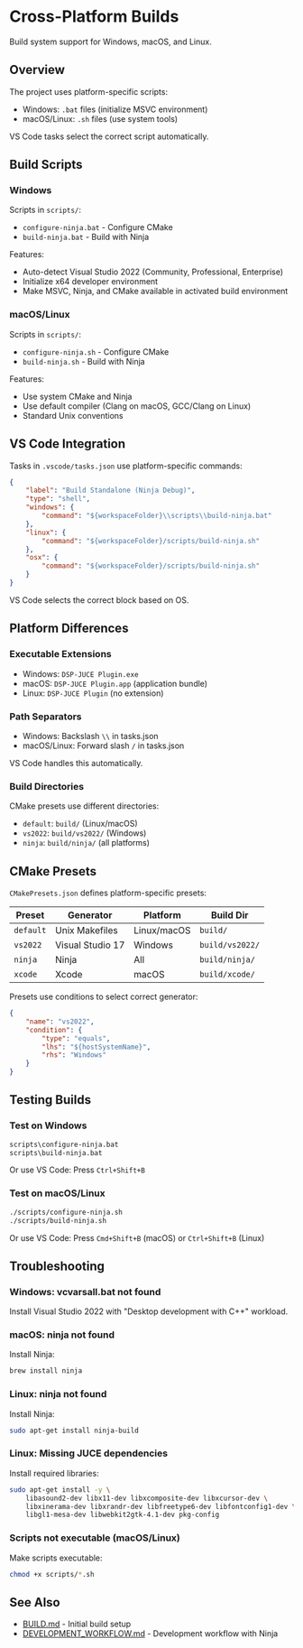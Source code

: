# Cross-Platform Builds

Build system support for Windows, macOS, and Linux.

## Overview

The project uses platform-specific scripts:

- Windows: `.bat` files (initialize MSVC environment)
- macOS/Linux: `.sh` files (use system tools)

VS Code tasks select the correct script automatically.

## Build Scripts

### Windows

Scripts in `scripts/`:

- `configure-ninja.bat` - Configure CMake
- `build-ninja.bat` - Build with Ninja

Features:

- Auto-detect Visual Studio 2022 (Community, Professional, Enterprise)
- Initialize x64 developer environment
- Make MSVC, Ninja, and CMake available in activated build environment

### macOS/Linux

Scripts in `scripts/`:

- `configure-ninja.sh` - Configure CMake
- `build-ninja.sh` - Build with Ninja

Features:

- Use system CMake and Ninja
- Use default compiler (Clang on macOS, GCC/Clang on Linux)
- Standard Unix conventions

## VS Code Integration

Tasks in `.vscode/tasks.json` use platform-specific commands:

```json
{
    "label": "Build Standalone (Ninja Debug)",
    "type": "shell",
    "windows": {
        "command": "${workspaceFolder}\\scripts\\build-ninja.bat"
    },
    "linux": {
        "command": "${workspaceFolder}/scripts/build-ninja.sh"
    },
    "osx": {
        "command": "${workspaceFolder}/scripts/build-ninja.sh"
    }
}
```

VS Code selects the correct block based on OS.

## Platform Differences

### Executable Extensions

- Windows: `DSP-JUCE Plugin.exe`
- macOS: `DSP-JUCE Plugin.app` (application bundle)
- Linux: `DSP-JUCE Plugin` (no extension)

### Path Separators

- Windows: Backslash `\\` in tasks.json
- macOS/Linux: Forward slash `/` in tasks.json

VS Code handles this automatically.

### Build Directories

CMake presets use different directories:

- `default`: `build/` (Linux/macOS)
- `vs2022`: `build/vs2022/` (Windows)
- `ninja`: `build/ninja/` (all platforms)

## CMake Presets

`CMakePresets.json` defines platform-specific presets:

| Preset | Generator | Platform | Build Dir |
|--------|-----------|----------|-----------|
| `default` | Unix Makefiles | Linux/macOS | `build/` |
| `vs2022` | Visual Studio 17 | Windows | `build/vs2022/` |
| `ninja` | Ninja | All | `build/ninja/` |
| `xcode` | Xcode | macOS | `build/xcode/` |

Presets use conditions to select correct generator:

```json
{
    "name": "vs2022",
    "condition": {
        "type": "equals",
        "lhs": "${hostSystemName}",
        "rhs": "Windows"
    }
}
```

## Testing Builds

### Test on Windows

```cmd
scripts\configure-ninja.bat
scripts\build-ninja.bat
```

Or use VS Code: Press `Ctrl+Shift+B`

### Test on macOS/Linux

```bash
./scripts/configure-ninja.sh
./scripts/build-ninja.sh
```

Or use VS Code: Press `Cmd+Shift+B` (macOS) or `Ctrl+Shift+B` (Linux)

## Troubleshooting

### Windows: vcvarsall.bat not found

Install Visual Studio 2022 with "Desktop development with C++" workload.

### macOS: ninja not found

Install Ninja:

```bash
brew install ninja
```

### Linux: ninja not found

Install Ninja:

```bash
sudo apt-get install ninja-build
```

### Linux: Missing JUCE dependencies

Install required libraries:

```bash
sudo apt-get install -y \
    libasound2-dev libx11-dev libxcomposite-dev libxcursor-dev \
    libxinerama-dev libxrandr-dev libfreetype6-dev libfontconfig1-dev \
    libgl1-mesa-dev libwebkit2gtk-4.1-dev pkg-config
```

### Scripts not executable (macOS/Linux)

Make scripts executable:

```bash
chmod +x scripts/*.sh
```

## See Also

- [BUILD.md](../BUILD.md) - Initial build setup
- [DEVELOPMENT_WORKFLOW.md](../DEVELOPMENT_WORKFLOW.md) - Development workflow with Ninja
